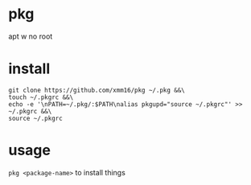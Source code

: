 # pkg
apt w no root
# install
```
git clone https://github.com/xmm16/pkg ~/.pkg &&\
touch ~/.pkgrc &&\
echo -e '\nPATH=~/.pkg/:$PATH\nalias pkgupd="source ~/.pkgrc"' >> ~/.pkgrc &&\
source ~/.pkgrc
```
# usage
`pkg <package-name>` to install things
